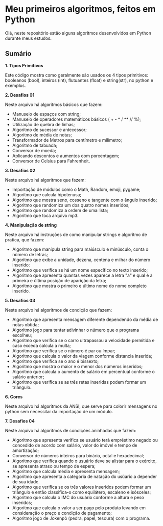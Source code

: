 ﻿# Meu primeiros algoritmos, feitos em Python 
Olá, neste repositório estão alguns algoritmos desenvolvidos em Python durante meus estudos.


## Sumário

 **1. Tipos Primitivos**
 
 Este código mostra como geralmente são usados os 4 tipos primitivos: booleanos (bool), inteiros (int), flutuantes (float) e string(str), no python e exemplos. 

**2. Desafios 01** 

Neste arquivo há algoritmos básicos que fazem:
 - Manuseio de espaços com string;
 - Manuseio de operadores matemáticos básicos ( + - * / ** // %);
 - Utilização de quebra de linhas;
 - Algoritmo de sucessor e antecessor;
 - Algoritmo de média de notas;
 - Transformador de Metros para centímetro e milímetro;
 - Algoritmo de tabuada;
 - Conversor de moeda;
 - Aplicando descontos e aumentos com porcentagem;
 - Conversor de Celsius para Fahrenheit.

**3. Desafios 02**

Neste arquivo há algoritmos que fazem:
 - Importação de módulos como o Math, Random, emoji, pygame;
 - Algoritmo que calcula hipotenusa;
 - Algoritmo que mostra seno, cosseno e tangente com o ângulo inserido;
 - Algoritmo que randomiza um dos quatro nomes inseridos;
 - Algoritmo que randomiza a ordem de uma lista;
 - Algoritmo que toca arquivo mp3. 
 
 **4. Manipulação de string**
 
Neste arquivo há instruções de como manipular strings e algoritmo de pratica, que fazem:
 - Algoritmo que manipula string para maiúsculo e minúsculo, conta o número de letras;
 - Algoritmo que exibe a unidade, dezena, centena e milhar do número inserido;
 - Algoritmo que verifica se há um nome específico no texto inserido;
 - Algoritmo que apresenta quantas vezes aparece a letra "a" e qual é a primeira e última posição de aparição da letra;
 - Algoritmo que mostra o primeiro e último nome do nome completo inserido. 

**5. Desafios 03**

Neste arquivo há algoritmos de condição que fazem:
 - Algoritmo que apresenta mensagem diferente dependendo da média de notas obtida;
 - Algoritmo jogo para tentar adivinhar o número que o programa escolheu;
 - Algoritmo que verifica se o carro ultrapassou a velocidade permitida e caso exceda calcula a multa;
 - Algoritmo que verifica se o número é par ou ímpar;
 - Algoritmo que calcula o valor da viagem conforme distancia inserida;
 - Algoritmo que verifica se o ano é bissexto;
 - Algoritmo que mostra o maior e o menor dos números inseridos;
 - Algoritmo que calcula o aumento de salário em percentual conforme o salário anterior;
 - Algoritmo que verifica se as três retas inseridas podem formar um triângulo.

**6. Cores**

Neste arquivo há algoritmos da ANSI, que serve para colorir mensagens no python sem necessitar da importação de um módulo. 
 
**7. Desafios 04**

Neste arquivo há algoritmos de condições aninhadas que fazem:
 - Algoritmo que apresenta verifica se usuário terá empréstimo negado ou concedido de acordo com salário, valor do imóvel e tempo de amortização;
 - Conversor de números inteiros para binário, octal e hexadecimal;
 -  Algoritmo que verifica quando o usuário deve se alistar para o exército, se apresenta atraso ou tempo de espera;
 - Algoritmo que calcula média e apresenta mensagem;
 - Algoritmo que apresenta a categoria de natação do usúario a depender de sua idade. 
 - Algoritmo que verifica se os três valores inseridos podem formar um triângulo e então classifica-o como equilátero, escaleno e isósceles;
 -  Algoritmo que calcula o IMC do usuário conforme a altura e peso inseridos;
 - Algoritmo que calcula o valor a ser pago pelo produto levando em consideração o preço e condição de pagamento;
 - Algoritmo jogo de Jokenpô (pedra, papel, tesoura) com o programa.  
 
 

